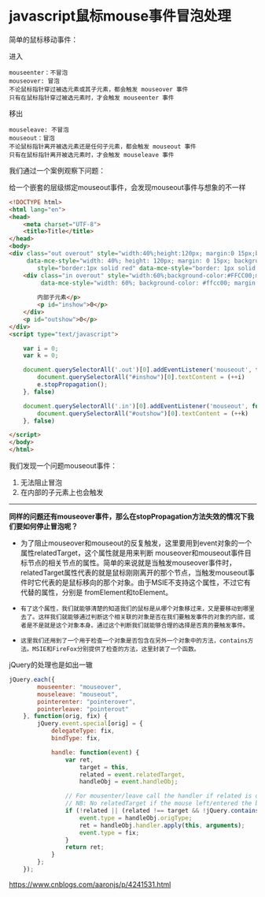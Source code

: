 # javascript鼠标mouse事件冒泡处理

简单的鼠标移动事件：

进入

```
mouseenter：不冒泡
mouseover: 冒泡
不论鼠标指针穿过被选元素或其子元素，都会触发 mouseover 事件
只有在鼠标指针穿过被选元素时，才会触发 mouseenter 事件
```

移出

```
mouseleave: 不冒泡
mouseout：冒泡
不论鼠标指针离开被选元素还是任何子元素，都会触发 mouseout 事件
只有在鼠标指针离开被选元素时，才会触发 mouseleave 事件
```

我们通过一个案例观察下问题：

给一个嵌套的层级绑定mouseout事件，会发现mouseout事件与想象的不一样

```html
<!DOCTYPE html>
<html lang="en">
<head>
    <meta charset="UTF-8">
    <title>Title</title>
</head>
<body>
<div class="out overout" style="width:40%;height:120px; margin:0 15px;background-color:#D6EDFC;float:left;"
     data-mce-style="width: 40%; height: 120px; margin: 0 15px; background-color: #d6edfc; float: left;"><p
        style="border:1px solid red" data-mce-style="border: 1px solid red;">外部子元素</p>
    <div class="in overout" style="width:60%;background-color:#FFCC00;margin:10px auto;"
         data-mce-style="width: 60%; background-color: #ffcc00; margin: 10px auto;"><p style="border:1px solid red"
                                                                                       data-mce-style="border: 1px solid red;">
        内部子元素</p>
        <p id="inshow">0</p>
    </div>
    <p id="outshow">0</p>
</div>
<script type="text/javascript">

    var i = 0;
    var k = 0;

    document.querySelectorAll('.out')[0].addEventListener('mouseout', function (e) {
        document.querySelectorAll("#inshow")[0].textContent = (++i)
        e.stopPropagation();
    }, false)

    document.querySelectorAll('.in')[0].addEventListener('mouseout', function () {
        document.querySelectorAll("#outshow")[0].textContent = (++k)
    }, false)

</script>
</body>
</html>

```

我们发现一个问题mouseout事件：

1. 无法阻止冒泡
2. 在内部的子元素上也会触发

 

------

 **同样的问题还有mouseover事件，那么在stopPropagation方法失效的情况下我们要如何停止冒泡呢？**

- 为了阻止mouseover和mouseout的反复触发，这里要用到event对象的一个属性relatedTarget，这个属性就是用来判断 mouseover和mouseout事件目标节点的相关节点的属性。简单的来说就是当触发mouseover事件时，relatedTarget属性代表的就是鼠标刚刚离开的那个节点，当触发mouseout事件时它代表的是鼠标移向的那个对象。由于MSIE不支持这个属性，不过它有代替的属性，分别是 fromElement和toElement。
-     有了这个属性，我们就能够清楚的知道我们的鼠标是从哪个对象移过来，又是要移动到哪里去了。这样我们就能够通过判断这个相关联的对象是否在我们要触发事件的对象的内部，或者是不是就是这个对象本身。通过这个判断我们就能够合理的选择是否真的要触发事件。
-     这里我们还用到了一个用于检查一个对象是否包含在另外一个对象中的方法，contains方法。MSIE和FireFox分别提供了检查的方法，这里封装了一个函数。

jQuery的处理也是如出一辙

```js
jQuery.each({
        mouseenter: "mouseover",
        mouseleave: "mouseout",
        pointerenter: "pointerover",
        pointerleave: "pointerout"
    }, function(orig, fix) {
        jQuery.event.special[orig] = {
            delegateType: fix,
            bindType: fix,

            handle: function(event) {
                var ret,
                    target = this,
                    related = event.relatedTarget,
                    handleObj = event.handleObj;

                // For mousenter/leave call the handler if related is outside the target.
                // NB: No relatedTarget if the mouse left/entered the browser window
                if (!related || (related !== target && !jQuery.contains(target, related))) {
                    event.type = handleObj.origType;
                    ret = handleObj.handler.apply(this, arguments);
                    event.type = fix;
                }
                return ret;
            }
        };
    });
```



 



https://www.cnblogs.com/aaronjs/p/4241531.html